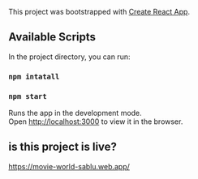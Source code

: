This project was bootstrapped with [Create React App](https://github.com/facebook/create-react-app).

## Available Scripts

In the project directory, you can run:

###  `npm intatall`

### `npm start`

Runs the app in the development mode.<br />
Open [http://localhost:3000](http://localhost:3000) to view it in the browser.


## is this project is live?

https://movie-world-sablu.web.app/
